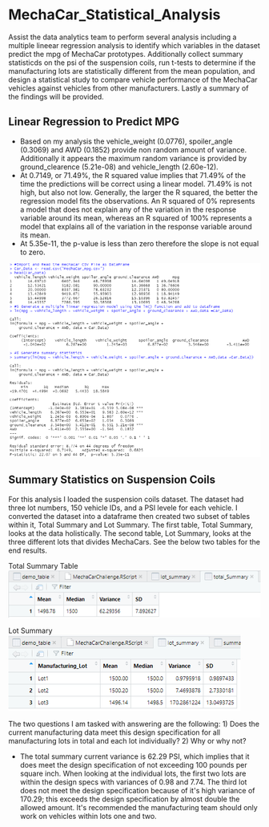 # MechaCar_Statistical_Analysis
Assist the data analytics team to perform several analysis including a multiple lineear regression analysis to identify which variables in the dataset predict the mpg of MechaCar prototypes.  Additionally collect summary statisticds on the psi of the suspension coils, run t-tests to determine if the manufacturing lots are statistically different from the mean population, and design a statistical study to compare vehicle performance of the MechaCar vehicles against vehicles from other manufacturers.  Lastly a summary of the findings will be provided.

## Linear Regression to Predict MPG
- Based on my analysis the vehicle_weight (0.0776), spoiler_angle (0.3069) and AWD (0.1852) provide non random amount of variance. Additionally it appears the maximum random variance is provided by ground_clearence (5.21e-08) and vehicle_length (2.60e-12).
- At 0.7149, or 71.49%, the R squared value implies that 71.49% of the time the predictions will be correct using a linear model. 71.49% is not high, but also not low.  Generally, the larger the R squared, the better the regression model fits the observations.  An R squared of 0% represents a model that does not explain any of the variation in the response variable around its mean, whereas an R squared of 100% represents a model that explains all of the variation in the response variable around its mean.
- At 5.35e-11, the p-value is less than zero therefore the slope is not equal to zero.

![This is an image](https://github.com/Jahill17/MechaCar_Statistical_Analysis/blob/main/Deliverable1_DataFrame_LinearRegression_SummaryStatistics.png)


## Summary Statistics on Suspension Coils

For this analysis I loaded the suspension coils dataset. The dataset had three lot numbers, 150 vehicle IDs, and a PSI levele for each vehicle.  I converted the dataset into a dataframe then created two subset of tables within it, Total Summary and Lot Summary.  The first table, Total Summary, looks at the data holistically.  The second table, Lot Summary, looks at the three different lots that divides MechaCars.  See the below two tables for the end results.

Total Summary Table
![This is an image](https://github.com/Jahill17/MechaCar_Statistical_Analysis/blob/main/Deliverable2_total_Summary.png)

Lot Summary
![This is an image](https://github.com/Jahill17/MechaCar_Statistical_Analysis/blob/main/Deliverable2_Lot_Summary.png)

The two questions I am tasked with answering are the following: 1) Does the current manufacturing data meet this design specification for all manufacturing lots in total and each lot individually? 2) Why or why not?

- The total summary current variance is 62.29 PSI, which implies that it does meet the design specification of not exceeding 100 pounds per square inch.  When looking at the individual lots, the first two lots are within the design specs with variances of 0.98 and 7.74.  The third lot does not meet the design specification because of it's high variance of 170.29; this exceeds the design specification by almost double the allowed amount.  It's recommended the manufacturing team should only work on vehicles within lots one and two.
